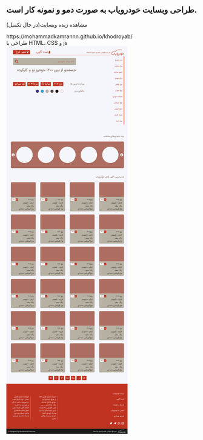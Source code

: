 <h2>طراحی وبسایت خودرویاب به صورت دمو و نمونه کار است.</h2>
<p>مشاهده زنده وبسایت(در حال تکمیل)</p>
https://mohammadkamrannn.github.io/khodroyab/
<br>
<span>طراحی با HTML، CSS و js</span>
<br>
<img src="khodroyab.jpg" alt="">